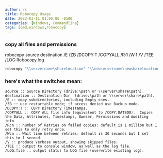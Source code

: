 ```yaml
---
author: rs
title: Robocopy Usage
date: 2023-03-11 01:00:00 -0500 
categories: [Windows, Commandline]
tags: [cmd,windows,robocopy] 
---
```



### copy all files and permissions
robocopy source destination /E /ZB /DCOPY:T /COPYALL /R:1 /W:1 /V /TEE /LOG:Robocopy.log

```powershell
robocopy "\\servername\sharelocation" "\\newservername\newsharelocation"  /E /ZB /DCOPY:T /COPYALL /R:1 /W:1 /V /TEE /LOG:c:\logs\Robocopy.log
```

### here's what the switches mean:
```text
source :: Source Directory (drive:\path or \\server\share\path).
destination :: Destination Dir  (drive:\path or \\server\share\path).
/E :: copy subdirectories, including Empty ones.
/ZB :: use restartable mode; if access denied use Backup mode.
/DCOPY:T :: COPY Directory Timestamps.
/COPYALL :: COPY ALL file info (equivalent to /COPY:DATSOU).  Copies the Data, Attributes, Timestamps, Ownser, Permissions and Auditing info
/R:n :: number of Retries on failed copies: default is 1 million but I set this to only retry once.
/W:n :: Wait time between retries: default is 30 seconds but I set this to 1 second.
/V :: produce Verbose output, showing skipped files.
/TEE :: output to console window, as well as the log file.
/LOG:file :: output status to LOG file (overwrite existing log).
```